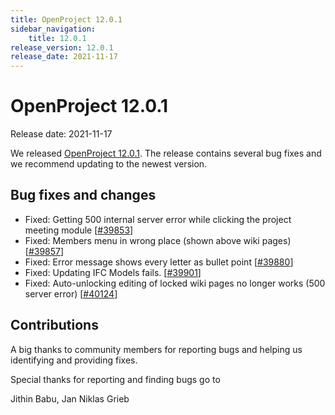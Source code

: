 ```yaml
---
title: OpenProject 12.0.1
sidebar_navigation:
    title: 12.0.1
release_version: 12.0.1
release_date: 2021-11-17
---
```


# OpenProject 12.0.1

Release date: 2021-11-17

We released [OpenProject 12.0.1](https://community.openproject.org/versions/1496).
The release contains several bug fixes and we recommend updating to the newest version.

## Bug fixes and changes

- Fixed: Getting 500 internal server error while clicking the project meeting module \[[#39853](https://community.openproject.org/wp/39853)\]
- Fixed: Members menu in wrong place (shown above wiki pages) \[[#39857](https://community.openproject.org/wp/39857)\]
- Fixed: Error message shows every letter as bullet point \[[#39880](https://community.openproject.org/wp/39880)\]
- Fixed: Updating IFC Models fails. \[[#39901](https://community.openproject.org/wp/39901)\]
- Fixed: Auto-unlocking editing of locked wiki pages no longer works (500 server error) \[[#40124](https://community.openproject.org/wp/40124)\]

## Contributions
A big thanks to community members for reporting bugs and helping us identifying and providing fixes.

Special thanks for reporting and finding bugs go to

Jithin Babu, Jan Niklas Grieb
